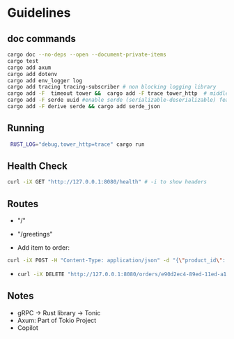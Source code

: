 # Guidelines

## doc commands

```sh
cargo doc --no-deps --open --document-private-items
cargo test
cargo add axum
cargo add dotenv
cargo add env_logger log
cargo add tracing tracing-subscriber # non blocking logging library
cargo add -F  timeout tower &&  cargo add -F trace tower_http  # middlewares, activates default deactivated "timeout" for tower and "trace" for tower_http
cargo add -F serde uuid #enable serde (serializable-deserializable) feature on installing uuid crate
cargo add -F derive serde && cargo add serde_json
```

## Running

```sh
 RUST_LOG="debug,tower_http=trace" cargo run
```

## Health Check

```sh
curl -iX GET "http://127.0.0.1:8080/health" # -i to show headers
```

## Routes

- "/"
- "/greetings"

- Add item to order:

```sh
curl -iX POST -H "Content-Type: application/json" -d "{\"product_id\": \"e90d2ec4-89ed-11ed-a1eb-0242ac120002\", \"quantity\": 24}" "http://127.0.0.1:8080/orders/362e4ec4-89ed-11ed-a1eb-0242ac121235/items"
```

- ```sh
  curl -iX DELETE "http://127.0.0.1:8080/orders/e90d2ec4-89ed-11ed-a1eb-0242ac120002/items/1"
  ```

## Notes

- gRPC -> Rust library -> Tonic
- Axum: Part of Tokio Project
- Copilot
